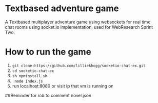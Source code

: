 # Textbased adventure game
A Textbased multiplayer adventure game using websockets for real time chat rooms using socket.io implementation, used for WebResearch Sprint Two. 

# How to run the game
1. ```git clone:https://github.com/lilliekhogg/socketio-chat-ex.git ```
2. ```cd socketio-chat-ex```
3. ``` sh npminstall.sh ```
4. ``` node index.js```
5. run localhost:8080 or visit ip that vm is running on

##Reminder for rob to comment novel.json
